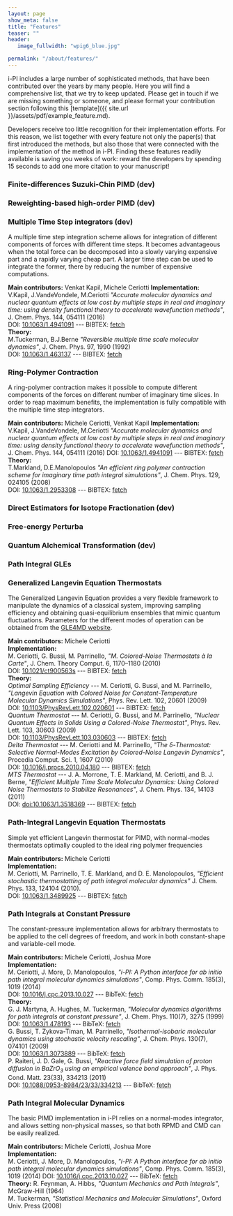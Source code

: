 ```yaml
---
layout: page
show_meta: false
title: "Features"
teaser: ""
header:
   image_fullwidth: "wpig6_blue.jpg"

permalink: "/about/features/"
---
```


i-PI includes a large number of sophisticated methods, that
have been contributed over the years by many people. Here you
will find a comprehensive list, that we try to keep updated. 
Please get in touch if we are missing something or someone, and 
please format your contribution section following this 
[template]({{ site.url }}/assets/pdf/example_feature.md). 

Developers receive too little recognition for their implementation
efforts. For this reason, we list together with every feature
not only the paper(s) that first introduced the methods, but also
those that were connected with the implementation of the method in i-PI.
Finding these features readily available is saving you weeks of work:
reward the developers by spending 15 seconds to add one more citation
to your manuscript!

### Finite-differences Suzuki-Chin PIMD (dev)

### Reweighting-based high-order PIMD (dev)

### Multiple Time Step integrators (dev)

A multiple time step integration scheme allows for integration of different components of forces with different time steps. It becomes advantageous when the total force can be decomposed into a slowly varying expensive part and a rapidly varying cheap part. A larger time step can be used to integrate the former, there by reducing the number of expensive computations.

**Main contributors:** Venkat Kapil, Michele Ceriotti 
**Implementation:**  
V.Kapil, J.VandeVondele, M.Ceriotti *"Accurate molecular dynamics and nuclear quantum effects at low cost by multiple steps in real and imaginary time: using density functional theory to accelerate wavefunction methods"*, J. Chem. Phys. 144, 054111 (2016)  
DOI: [10.1063/1.4941091](dx.doi.org/10.1063/1.4941091) --- BIBTEX: [fetch](http://www.doi2bib.org/#/doi/10.1063/1.4941091)  
**Theory:**  
M.Tuckerman, B.J.Berne *"Reversible multiple time scale molecular dynamics"*, J. Chem. Phys. 97, 1990 (1992)  
DOI: [10.1063/1.463137](dx.doi.org/10.1063/1.463137) --- BIBTEX: [fetch](http://www.doi2bib.org/#/doi/10.1063/1.463137)  

### Ring-Polymer Contraction

A ring-polymer contraction makes it possible to compute different components of the forces on different number of imaginary time slices. In order to reap maximum benefits, the implementation is fully compatible with the multiple time step integrators.

**Main contributors:** Michele Ceriotti, Venkat Kapil 
**Implementation:**  
V.Kapil, J.VandeVondele, M.Ceriotti *"Accurate molecular dynamics and nuclear quantum effects at low cost by multiple steps in real and imaginary time: using density functional theory to accelerate wavefunction methods"*, J. Chem. Phys. 144, 054111 (2016)
DOI: [10.1063/1.4941091](dx.doi.org/10.1063/1.4941091) --- BIBTEX: [fetch](http://www.doi2bib.org/#/doi/10.1063/1.4941091)
**Theory:**  
T.Markland, D.E.Manolopoulos *"An efficient ring polymer contraction scheme for imaginary time path integral simulations"*, J. Chem. Phys. 129, 024105 (2008)  
DOI: [10.1063/1.2953308](dx.doi.org/10.1063/1.2953308) --- BIBTEX: [fetch](http://www.doi2bib.org/#/doi/10.1063/1.2953308)  

### Direct Estimators for Isotope Fractionation (dev)

### Free-energy Perturba

### Quantum Alchemical Transformation (dev)

### Path Integral GLEs


### Generalized Langevin Equation Thermostats
The Generalized Langevin Equation provides a very flexible framework
to manipulate the dynamics of a classical system, improving sampling
efficiency and obtaining quasi-equilibrium ensembles that mimic quantum
fluctuations. Parameters for the different modes of operation can be
obtained from the [GLE4MD website](http://gle4md.org/index.html?page=matrix).

**Main contributors:** Michele Ceriotti  
**Implementation:**  
M. Ceriotti, G. Bussi, M. Parrinello, *"M. Colored-Noise Thermostats à la Carte"*, J. Chem. Theory Comput. 6, 1170–1180 (2010)  
DOI: [10.1021/ct900563s](dx.doi.org/10.1021/ct900563s) --- BIBTEX: [fetch](http://www.doi2bib.org/#/doi/10.1021/ct900563s)  
**Theory:**  
*Optimal Sampling Efficiency* ---
M. Ceriotti, G. Bussi, and M. Parrinello, *"Langevin Equation with Colored Noise for Constant-Temperature Molecular Dynamics Simulations"*, Phys. Rev. Lett. 102, 20601 (2009)  
DOI: [10.1103/PhysRevLett.102.020601](dx.doi.org/10.1103/PhysRevLett.102.020601) --- BIBTEX: [fetch](http://www.doi2bib.org/#/doi/10.1103/PhysRevLett.102.020601)  
*Quantum Thermostat* --- 
M. Ceriotti, G. Bussi, and M. Parrinello, *"Nuclear Quantum Effects in Solids Using a Colored-Noise Thermostat"*, Phys. Rev. Lett. 103, 30603 (2009)  
DOI: [10.1103/PhysRevLett.103.030603](dx.doi.org/10.1103/PhysRevLett.103.030603) --- BIBTEX: [fetch](http://www.doi2bib.org/#/doi/10.1103/PhysRevLett.103.030603)  
*Delta Thermostat* ---
M. Ceriotti and M. Parrinello, *"The δ-Thermostat: Selective Normal-Modes Excitation by Colored-Noise Langevin Dynamics"*, Procedia Comput. Sci. 1, 1607 (2010)  
DOI: [10.1016/j.procs.2010.04.180](dx.doi.org/10.1016/j.procs.2010.04.180) --- BIBTEX: [fetch](http://www.doi2bib.org/#/doi/10.1016/j.procs.2010.04.180)  
*MTS Thermostat* ---
J. A. Morrone, T. E. Markland, M. Ceriotti, and B. J. Berne, *"Efficient Multiple Time Scale Molecular Dynamics: Using Colored Noise Thermostats to Stabilize Resonances"*, J. Chem. Phys. 134, 14103 (2011)  
DOI: [doi:10.1063/1.3518369](dx.doi.org/doi:10.1063/1.3518369) --- BIBTEX: [fetch](http://www.doi2bib.org/#/doi/doi:10.1063/1.3518369)  

### Path-Integral Langevin Equation Thermostats

Simple yet efficient Langevin thermostat for PIMD, with normal-modes thermostats
optimally coupled to the ideal ring polymer frequencies 

**Main contributors:** Michele Ceriotti  
**Implementation:**  
M. Ceriotti, M. Parrinello, T. E. Markland, and D. E. Manolopoulos, *"Efficient stochastic thermostatting of path integral molecular dynamics"* J. Chem. Phys. 133, 124104 (2010).  
DOI: [10.1063/1.3489925](dx.doi.org/10.1063/1.3489925) --- BIBTEX: [fetch](http://www.doi2bib.org/#/doi/10.1063/1.3489925)  


### Path Integrals at Constant Pressure

The constant-pressure implementation allows for arbitrary 
thermostats to be applied to the cell degrees of freedom, and 
work in both constant-shape and variable-cell mode. 

**Main contributors:**  Michele Ceriotti, Joshua More  
**Implementation:**   
M. Ceriotti, J. More, D. Manolopoulos, *"i-PI: A Python interface for ab initio path integral molecular dynamics simulations"*, Comp. Phys. Comm. 185(3), 1019 (2014)  
DOI: [10.1016/j.cpc.2013.10.027]( http://dx.doi.org/10.1016/j.cpc.2013.10.027)  ---  BibTeX: [fetch](http://www.doi2bib.org/#/doi/10.1016/j.cpc.2013.10.027)  
**Theory:**  
G. J. Martyna, A. Hughes, M. Tuckerman, *"Molecular dynamics algorithms for path integrals at constant pressure"*, J. Chem. Phys. 110(7), 3275 (1999)  
DOI: [10.1063/1.478193](http://dx.doi.org/10.1063/1.478193) --- BibTeX: [fetch](http://www.doi2bib.org/#/doi/10.1063/1.478193)  
G. Bussi, T. Zykova-Timan, M. Parrinello, *"Isothermal-isobaric molecular dynamics using stochastic velocity rescaling"*, J. Chem. Phys. 130(7), 074101 (2009)  
DOI: [10.1063/1.3073889](http://dx.doi.org/10.1063/1.3073889)  --- BibTeX: [fetch](http://www.doi2bib.org/#/doi/10.1063/1.3073889)  
P. Raiteri, J. D. Gale, G. Bussi, *"Reactive force field simulation of proton diffusion in BaZrO<sub>3</sub> using an empirical valence bond approach"*, J. Phys. Cond. Matt. 23(33), 334213 (2011)  
DOI: [10.1088/0953-8984/23/33/334213](http://dx.doi.org/10.1088/0953-8984/23/33/334213)  --- BibTeX: [fetch](http://www.doi2bib.org/#/doi/10.1088/0953-8984/23/33/334213)  


### Path Integral Molecular Dynamics

The basic PIMD implementation in i-PI relies on a normal-modes
integrator, and allows setting non-physical masses, so that both
RPMD and CMD can be easily realized.

**Main contributors:** Michele Ceriotti, Joshua More  
**Implementation:**  
M. Ceriotti, J. More, D. Manolopoulos, *"i-PI: A Python interface for ab initio path integral molecular dynamics simulations"*, Comp. Phys. Comm. 185(3), 1019 (2014)
DOI: [10.1016/j.cpc.2013.10.027]( http://dx.doi.org/10.1016/j.cpc.2013.10.027)  ---  BibTeX: [fetch](http://www.doi2bib.org/#/doi/10.1016/j.cpc.2013.10.027)  
**Theory:** 
R. Feynman, A. Hibbs, *"Quantum Mechanics and Path Integrals"*, McGraw-Hill (1964)  
M. Tuckerman, *"Statistical Mechanics and Molecular Simulations"*, Oxford Univ. Press (2008)



